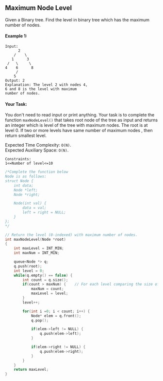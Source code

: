 ## Maximum Node Level

Given a Binary tree. Find the level in binary tree which has the maximum number of nodes.

#### Example 1:

```
Input:
      2
    /    \
   1      3
 /   \     \
4    6      8
     /
    5
Output: 2
Explanation: The level 2 with nodes 4,
6 and 8 is the level with maximum
number of nodes.
```

#### Your Task:

You don't need to read input or print anything. Your task is to complete the function `maxNodeLevel()` that takes root node of the tree as input and returns an integer which is level of the tree with maximum nodes. The root is at level 0. If two or more levels have same number of maximum nodes , then return smallest level.

Expected Time Complexity: `O(N)`.  
Expected Auxiliary Space: `O(N)`.

```
Constraints:
1<=Number of level<=10
```

```c++
/*Complete the function below
Node is as follows:
struct Node {
    int data;
    Node *left;
    Node *right;

    Node(int val) {
        data = val;
        left = right = NULL;
    }
};
*/

// Return the level (0-indexed) with maximum number of nodes.
int maxNodeLevel(Node *root)
{
    int maxLevel = INT_MIN;
    int maxNum = INT_MIN;

    queue<Node *> q;
    q.push(root);
    int level = 0;
    while(q.empty() == false) {
        int count = q.size();
        if(count > maxNum) {    // For each level comparing the size of the nodes
            maxNum = count;
            maxLevel = level;
        }
        level++;

        for(int i =0; i < count; i++) {
            Node* elem = q.front();
            q.pop();

            if(elem->left != NULL) {
                q.push(elem->left);
            }

            if(elem->right != NULL) {
                q.push(elem->right);
            }
        }
    }
    return maxLevel;
}
```
